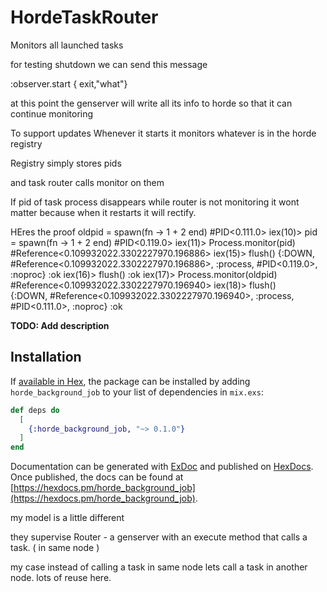 # HordeTaskRouter

Monitors all launched tasks

for testing shutdown we can send this message

:observer.start
{ exit,"what"}

at this point the genserver will write all its info to horde
so that it can continue monitoring

To support updates Whenever it starts it monitors whatever is in the
horde registry

Registry simply stores pids

and task router calls monitor on them

If pid of task process disappears while router is not monitoring
it wont matter because when it restarts it will rectify.

HEres the proof
oldpid = spawn(fn -> 1 + 2 end)
#PID<0.111.0>
iex(10)> pid = spawn(fn -> 1 + 2 end)
#PID<0.119.0>
iex(11)> Process.monitor(pid)
#Reference<0.109932022.3302227970.196886>
iex(15)> flush()
{:DOWN, #Reference<0.109932022.3302227970.196886>, :process, #PID<0.119.0>,
:noproc}
:ok
iex(16)> flush()
:ok
iex(17)> Process.monitor(oldpid)
#Reference<0.109932022.3302227970.196940>
iex(18)> flush()  
{:DOWN, #Reference<0.109932022.3302227970.196940>, :process, #PID<0.111.0>,
:noproc}
:ok

**TODO: Add description**

## Installation

If [available in Hex](https://hex.pm/docs/publish), the package can be installed
by adding `horde_background_job` to your list of dependencies in `mix.exs`:

```elixir
def deps do
  [
    {:horde_background_job, "~> 0.1.0"}
  ]
end
```

Documentation can be generated with [ExDoc](https://github.com/elixir-lang/ex_doc)
and published on [HexDocs](https://hexdocs.pm). Once published, the docs can
be found at [https://hexdocs.pm/horde_background_job](https://hexdocs.pm/horde_background_job).

my model is a little different

they supervise Router - a genserver with an execute method that
calls a task. ( in same node )

my case
instead of calling a task in same node lets call a task in
another node. lots of reuse here.
